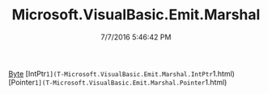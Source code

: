 ﻿---
title: Microsoft.VisualBasic.Emit.Marshal
date: 7/7/2016 5:46:42 PM
---

[Byte](T-Microsoft.VisualBasic.Emit.Marshal.Byte.html)
[IntPtr`1](T-Microsoft.VisualBasic.Emit.Marshal.IntPtr`1.html)
[Pointer`1](T-Microsoft.VisualBasic.Emit.Marshal.Pointer`1.html)
